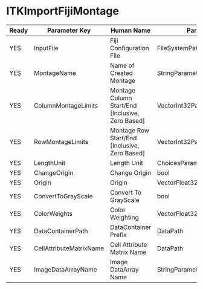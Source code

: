 # ITKImportFijiMontage #

| Ready | Parameter Key | Human Name | Parameter Type | Parameter Class |
|-------|---------------|------------|-----------------|----------------|
| YES | InputFile | Fiji Configuration File | FileSystemPathParameter::ValueType | FileSystemPathParameter |
| YES | MontageName | Name of Created Montage | StringParameter::ValueType | StringParameter |
| YES | ColumnMontageLimits | Montage Column Start/End [Inclusive, Zero Based] | VectorInt32Parameter::ValueType | VectorInt32Parameter |
| YES | RowMontageLimits | Montage Row Start/End [Inclusive, Zero Based] | VectorInt32Parameter::ValueType | VectorInt32Parameter |
| YES | LengthUnit | Length Unit | ChoicesParameter::ValueType | ChoicesParameter |
| YES | ChangeOrigin | Change Origin | bool | BoolParameter |
| YES | Origin | Origin | VectorFloat32Parameter::ValueType | VectorFloat32Parameter |
| YES | ConvertToGrayScale | Convert To GrayScale | bool | BoolParameter |
| YES | ColorWeights | Color Weighting | VectorFloat32Parameter::ValueType | VectorFloat32Parameter |
| YES | DataContainerPath | DataContainer Prefix | DataPath | DataGroupCreationParameter |
| YES | CellAttributeMatrixName | Cell Attribute Matrix Name | DataPath | ArrayCreationParameter |
| YES | ImageDataArrayName | Image DataArray Name | StringParameter::ValueType | StringParameter |
